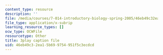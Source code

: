 ```yaml
---
content_type: resource
description: ''
file: /media/courses/7-014-introductory-biology-spring-2005/46eb49c32ea15b699754951f5c3ecdcd_eiDX9dw866E.vtt
file_type: application/x-subrip
learning_resource_types: []
ocw_type: OCWFile
resourcetype: Other
title: 3play caption file
uid: 46eb49c3-2ea1-5b69-9754-951f5c3ecdcd
---
```

